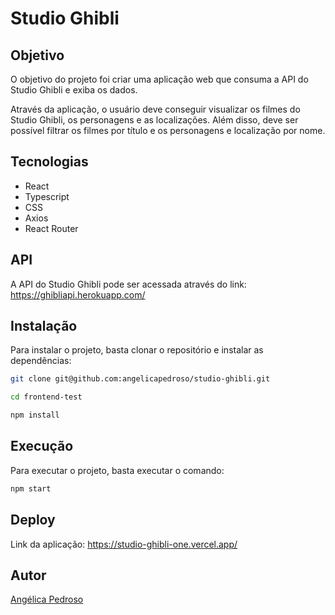 # Studio Ghibli

## Objetivo

O objetivo do projeto foi criar uma aplicação web que consuma a API do Studio Ghibli e exiba os dados.

Através da aplicação, o usuário deve conseguir visualizar os filmes do Studio Ghibli, os personagens e as localizações. Além disso, deve ser possível filtrar os filmes por título e os personagens e localização por nome.  

## Tecnologias

- React
- Typescript
- CSS
- Axios
- React Router

## API

A API do Studio Ghibli pode ser acessada através do link: https://ghibliapi.herokuapp.com/

## Instalação

Para instalar o projeto, basta clonar o repositório e instalar as dependências:

```bash
git clone git@github.com:angelicapedroso/studio-ghibli.git

cd frontend-test

npm install
```

## Execução

Para executar o projeto, basta executar o comando:

```bash
npm start
```

## Deploy

Link da aplicação: https://studio-ghibli-one.vercel.app/

## Autor

[Angélica Pedroso](https://www.linkedin.com/in/angelicapedroso/)
